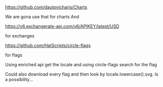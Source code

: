https://github.com/dautovicharis/Charts

We are gona use that for charts And

https://v6.exchangerate-api.com/v6/APIKEY/latest/USD

for exchanges

https://github.com/HatScripts/circle-flags

for flags


Using enriched api get the locale and using circle-flags search for the flag

Could also download every flag and then look by locale.lowercase().svg. Is a possibility...
